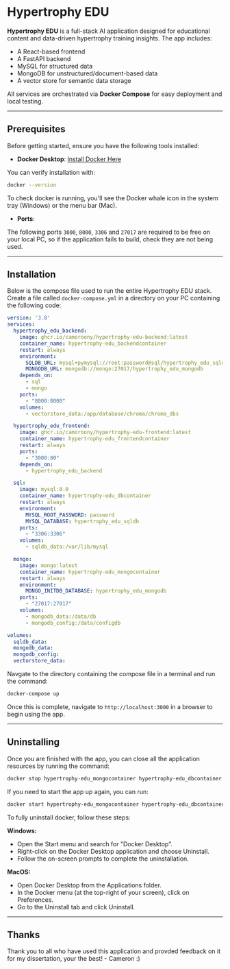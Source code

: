 # Hypertrophy EDU

**Hypertrophy EDU** is a full-stack AI application designed for educational content and data-driven hypertrophy training insights. The app includes:

- A React-based frontend
- A FastAPI backend
- MySQL for structured data
- MongoDB for unstructured/document-based data
- A vector store for semantic data storage

All services are orchestrated via **Docker Compose** for easy deployment and local testing.

---

## Prerequisites

Before getting started, ensure you have the following tools installed:

- **Docker Desktop**: [Install Docker Here](https://docs.docker.com/get-docker/)

You can verify installation with:
```bash
docker --version
```
To check docker is running, you'll see the Docker whale icon in the system tray (Windows) or the menu bar (Mac).

- **Ports**:

The following ports `3000`, `8000`, `3306` and `27017` are required to be free on your local PC, so if the application fails to build, check they are not being used.

---

## Installation

Below is the compose file used to run the entire Hypertrophy EDU stack.
Create a file called `docker-compose.yml` in a directory on your PC containing the following code:

```yaml
version: '3.8'
services:
  hypertrophy_edu_backend:
    image: ghcr.io/camoroony/hypertrophy-edu-backend:latest
    container_name: hypertrophy-edu_backendcontainer
    restart: always
    environment:
      SQLDB_URL: mysql+pymysql://root:password@sql/hypertrophy_edu_sqldb 
      MONGODB_URL: mongodb://mongo:27017/hypertrophy_edu_mongodb
    depends_on:
      - sql  
      - mongo
    ports:
      - "8000:8000" 
    volumes:
      - vectorstore_data:/app/database/chroma/chroma_dbs

  hypertrophy_edu_frontend:
    image: ghcr.io/camoroony/hypertrophy-edu-frontend:latest
    container_name: hypertrophy-edu_frontendcontainer
    restart: always
    ports:
      - "3000:80"
    depends_on:
      - hypertrophy_edu_backend

  sql:
    image: mysql:8.0
    container_name: hypertrophy-edu_dbcontainer
    restart: always
    environment:
      MYSQL_ROOT_PASSWORD: password
      MYSQL_DATABASE: hypertrophy_edu_sqldb
    ports:
      - "3306:3306"
    volumes:
      - sqldb_data:/var/lib/mysql

  mongo:
    image: mongo:latest
    container_name: hypertrophy-edu_mongocontainer
    restart: always
    environment:
      MONGO_INITDB_DATABASE: hypertrophy_edu_mongodb
    ports:
      - "27017:27017"
    volumes:
      - mongodb_data:/data/db
      - mongodb_config:/data/configdb

volumes:
  sqldb_data:
  mongodb_data:
  mongodb_config:
  vectorstore_data:
```

Navgate to the directory containing the compose file in a terminal and run the command:
```bash
docker-compose up
```
Once this is complete, navigate to `http://localhost:3000` in a browser to begin using the app.

---

## Uninstalling

Once you are finished with the app, you can close all the application resources by running the command: 
```bash
docker stop hypertrophy-edu_mongocontainer hypertrophy-edu_dbcontainer hypertrophy-edu_backendcontainer hypertrophy-edu_frontendcontainer
```

If you need to start the app up again, you can run: 
```bash
docker start hypertrophy-edu_mongocontainer hypertrophy-edu_dbcontainer hypertrophy-edu_backendcontainer hypertrophy-edu_frontendcontainer
```

To fully uninstall docker, follow these steps:

**Windows:**
- Open the Start menu and search for "Docker Desktop".
- Right-click on the Docker Desktop application and choose Uninstall.
- Follow the on-screen prompts to complete the uninstallation.

**MacOS:**
- Open Docker Desktop from the Applications folder.
- In the Docker menu (at the top-right of your screen), click on Preferences.
- Go to the Uninstall tab and click Uninstall.
  
---

## Thanks

Thank you to all who have used this application and provded feedback on it for my dissertation, your the best! - Cameron :)

